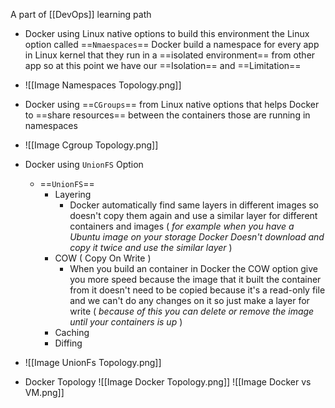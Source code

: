 
A part of [[DevOps]] learning path

- Docker using Linux native options to build this environment the Linux option called ==`Nmaespaces`== Docker build a namespace for every app in Linux kernel that they run in a ==isolated environment== from other app so at this point we have our ==Isolation== and ==Limitation== 
- ![[Image Namespaces Topology.png]]
- Docker using ==`CGroups`== from Linux native options that helps Docker to ==share resources== between the containers those are running in namespaces 
- ![[Image Cgroup Topology.png]]
- Docker using `UnionFS` Option 
	- ==`UnionFS`==
		- Layering 
			- Docker automatically find same layers in different images so doesn't copy them again and use a similar layer for different containers and images  ( *for example when you have a Ubuntu image on your storage Docker Doesn't download and copy it twice and use the similar layer* )
		- COW ( Copy On Write )
			- When you build an container in Docker the COW option give you more speed because the image that it built the container from it doesn't need to be copied because it's a read-only file and we can't do any changes on it so just make a layer for write ( *because of this you can delete or remove the image until your containers is up* )
		- Caching
		- Diffing
- ![[Image UnionFs Topology.png]]

- Docker Topology
![[Image Docker Topology.png]]
![[Image Docker vs VM.png]]



